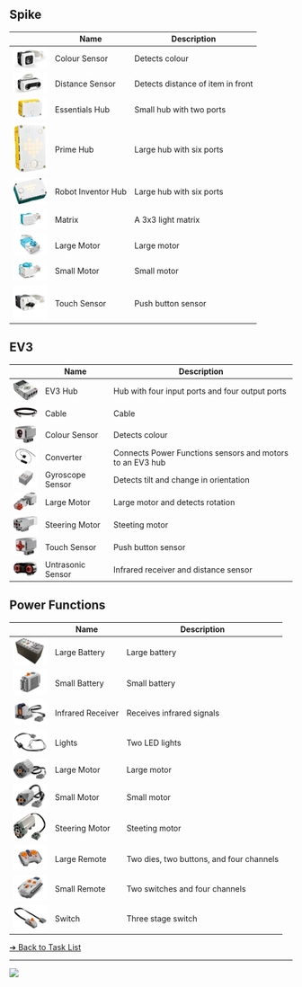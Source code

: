 <style>@import url("//readme.codeadam.ca/readme.css");</style>

## Spike

|   | Name | Description |
| - | - | - |
| <img src="spike/color-sensor.png" width="60"> | Colour Sensor | Detects colour |
| <img src="spike/distance-sensor.png" width="60"> | Distance Sensor | Detects distance of item in front |
| <img src="spike/hub-essentials.png" width="60"> | Essentials Hub | Small hub with two ports |
| <img src="spike/hub-prime.jpeg" width="60"> | Prime Hub | Large hub with six ports |
| <img src="spike/hub-robot-inventor.jpeg" width="60"> | Robot Inventor Hub | Large hub with six ports |
| <img src="spike/matrix.png" width="60"> | Matrix | A 3x3 light matrix | 
| <img src="spike/motor-large.png" width="60"> | Large Motor | Large motor |
| <img src="spike/motor-small.png" width="60"> | Small Motor | Small motor |
| <img src="spike/touch-sensor.jpeg" width="60"> | Touch Sensor | Push button sensor |

## EV3

|   | Name | Description |
| - | - | - |
| <img src="ev3/brick.jpg" width="60"> | EV3 Hub | Hub with four input ports and four output ports |
| <img src="ev3/cable.jpeg" width="60"> | Cable | Cable |
| <img src="ev3/color-sensor.png" width="60"> | Colour Sensor | Detects colour |
| <img src="ev3/converter.jpeg" width="60"> | Converter | Connects Power Functions sensors and motors to an EV3 hub |
| <img src="ev3/gyroscope-sensor.png" width="60"> | Gyroscope Sensor | Detects tilt and change in orientation |
| <img src="ev3/servo-motor.png" width="60"> | Large Motor | Large motor and detects rotation |
| <img src="ev3/steering-motor.png" width="60"> | Steering Motor | Steeting motor |
| <img src="ev3/touch-sensor.png" width="60"> | Touch Sensor | Push button sensor |
| <img src="ev3/untrasonic-sensor.jpeg" width="60"> | Untrasonic Sensor | Infrared receiver and distance sensor |

## Power Functions

|   | Name | Description |
| - | - | - |
| <img src="power-functions/battery-large.jpeg" width="60"> | Large Battery | Large battery |
| <img src="power-functions/battery-small.jpeg" width="60"> | Small Battery | Small battery |
| <img src="power-functions/infrared.jpeg" width="60"> | Infrared Receiver | Receives infrared signals |
| <img src="power-functions/lights.jpeg" width="60"> | Lights | Two LED lights |
| <img src="power-functions/motor-large.jpg" width="60"> | Large Motor | Large motor |
| <img src="power-functions/motor-small.jpeg" width="60"> | Small Motor | Small motor |
| <img src="power-functions/motor-steering.jpeg" width="60"> | Steering Motor | Steeting motor |
| <img src="power-functions/remote-large.jpeg" width="60"> | Large Remote | Two dies, two buttons, and four channels ||
| <img src="power-functions/remote-small.jpeg" width="60"> | Small Remote | Two switches and four channels | 
| <img src="power-functions/switch.jpeg" width="60"> | Switch | Three stage switch |

[&#10132; Back to Task List](/)

---

<a href="https://brickmmo.com">
<img src="https://brickmmo.com/images/brickmmo-logo-horizontal.jpg" width="100">
</a>
